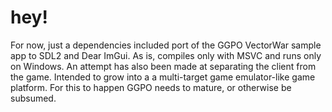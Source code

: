 # hey!
For now, just a dependencies included port of the GGPO VectorWar sample app to
SDL2 and Dear ImGui. As is, compiles only with MSVC and runs only on Windows.
An attempt has also been made at separating the client from the game. Intended
to grow into a a multi-target game emulator-like game platform. For this to
happen GGPO needs to mature, or otherwise be subsumed.